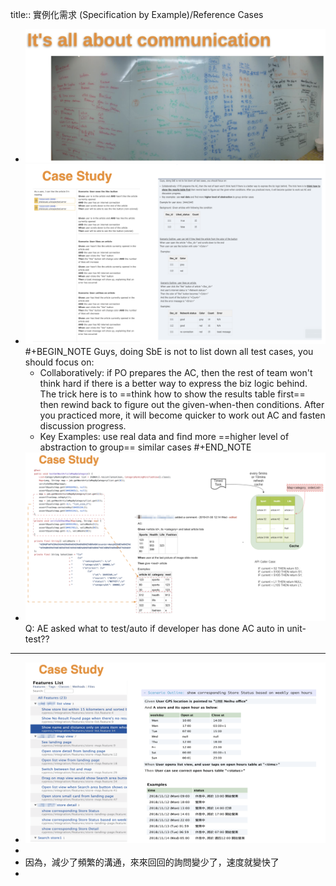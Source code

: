 title:: 實例化需求 (Specification by Example)/Reference Cases

- ![image.png](../assets/image_1657010935189_0.png)
- ![image.png](../assets/image_1657011600167_0.png)
  #+BEGIN_NOTE
  Guys, doing SbE is not to list down all test cases, you should focus on:
  * Collaboratively: if PO prepares the AC, then the rest of team won't think hard if there is a better way to express the biz logic behind. The trick here is to ==think how to show the results table first== then rewind back to  figure out the given-when-then conditions. After you practiced more, it will become quicker to work out AC and fasten discussion progress.
  * Key Examples: use real data and find more ==higher level of abstraction to group== similar cases
  #+END_NOTE
- ![image.png](../assets/image_1657011914880_0.png)
  Q: AE asked what to test/auto if developer has done AC auto in unit-test??
- ---
- ![image.png](../assets/image_1657012150667_0.png)
-
- 因為，減少了頻繁的溝通，來來回回的詢問變少了，速度就變快了
-